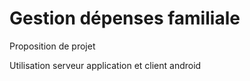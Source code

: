 Gestion dépenses familiale
===============

Proposition de projet

Utilisation serveur application  et client android
